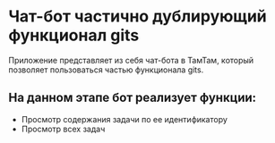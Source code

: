 # Чат-бот частично дублирующий функционал gits

Приложение представляет из себя чат-бота в ТамТам, который позволяет
пользоваться частью функционала gits.

## На данном этапе бот реализует функции:

* Просмотр содержания задачи по ее идентификатору
* Просмотр всех задач